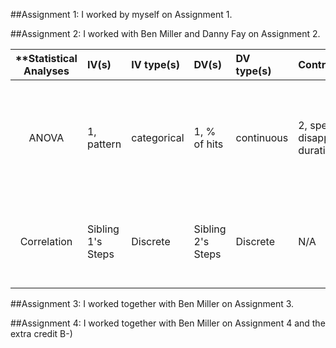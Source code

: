 ##Assignment 1:
I worked by myself on Assignment 1.


##Assignment 2:
I worked with Ben Miller and Danny Fay on Assignment 2.

| **Statistical Analyses	|  IV(s)  |  IV type(s) |  DV(s)  |  DV type(s)  |  Control Var | Control Var type  | Question to be answered | _H0_ | alpha | link to paper **| 
|:----------:|:----------|:------------|:-------------|:-------------|:------------|:------------- |:------------------|:----:|:-------:|:-------|
ANOVA	| 1, pattern | categorical |1, % of hits | continuous | 2, speed, and disappearance duration| categorical | 	Does the % of hits change due to changes in pattern, controlling for speed and disappearance duration?  | % of hits test groups = % of hits control group | 0.05 | [Are Stripes Beneficial? Dazzle Camouflage Influences Perceived Speed and Hit Rates](http://journals.plos.org/plosone/article?id=10.1371/journal.pone.0061173#pone-0061173-g002) |
|Correlation|Sibling 1's Steps|Discrete|Sibling 2's Steps|Discrete|N/A|N/A|Do familial correlations exist for pedometer-assessed physical activity?|N/A|N/A|http://journals.plos.org/plosone/article?id=10.1371/journal.pone.0029195|

##Assignment 3:
I worked together with Ben Miller on Assignment 3.

##Assignment 4:
I worked together with Ben Miller on Assignment 4 and the extra credit B-)  
